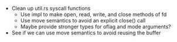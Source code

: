 - Clean up util.rs syscall functions
  - Use impl to make open, read, write, and close methods of fd
  - Use move semantics to avoid an explicit close() call
  - Maybe provide stronger types for oflag and mode arguments?
- See if we can use move semantics to avoid reusing the buffer
